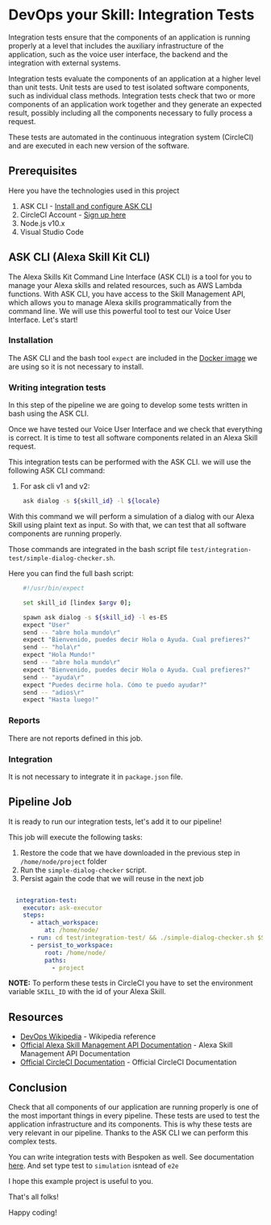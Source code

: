 # DevOps your Skill: Integration Tests

Integration tests ensure that the components of an application is running properly at a level that includes the auxiliary infrastructure of the application, such as the voice user interface, the backend and the integration with external systems.

Integration tests evaluate the components of an application at a higher level than unit tests. 
Unit tests are used to test isolated software components, such as individual class methods. 
Integration tests check that two or more components of an application work together and they generate an expected result, possibly including all the components necessary to fully process a request.

These tests are automated in the continuous integration system (CircleCI) and are executed in each new version of the software.

## Prerequisites

Here you have the technologies used in this project
1. ASK CLI - [Install and configure ASK CLI](https://developer.amazon.com/es-ES/docs/alexa/smapi/quick-start-alexa-skills-kit-command-line-interface.html)
2. CircleCI Account - [Sign up here](https://circleci.com/)
3. Node.js v10.x
4. Visual Studio Code

## ASK CLI (Alexa Skill Kit CLI)

The Alexa Skills Kit Command Line Interface (ASK CLI) is a tool for you to manage your Alexa skills and related resources, such as AWS Lambda functions.
With ASK CLI, you have access to the Skill Management API, which allows you to manage Alexa skills programmatically from the command line.
We will use this powerful tool to test our Voice User Interface. Let's start!

### Installation

The ASK CLI and the bash tool `expect` are included in the [Docker image](https://hub.docker.com/repository/docker/xavidop/alexa-ask-aws-cli) we are using so it is not necessary to install.

### Writing integration tests

In this step of the pipeline we are going to develop some tests written in bash using the ASK CLI.

Once we have tested our Voice User Interface and we check that everything is correct. It is time to test all software components related in an Alexa Skill request.

This integration tests can be performed with the ASK CLI. we will use the following ASK CLI command:

1. For ask cli v1 and v2:
```bash
    ask dialog -s ${skill_id} -l ${locale}
```

With this command we will perform a simulation of a dialog with our Alexa Skill using plaint text as input. So with that, we can test that all software components are running properly.

Those commands are integrated in the bash script file `test/integration-test/simple-dialog-checker.sh`.

Here you can find the full bash script:

```bash
    #!/usr/bin/expect

    set skill_id [lindex $argv 0];

    spawn ask dialog -s ${skill_id} -l es-ES
    expect "User"
    send -- "abre hola mundo\r"
    expect "Bienvenido, puedes decir Hola o Ayuda. Cual prefieres?"
    send -- "hola\r"
    expect "Hola Mundo!"
    send -- "abre hola mundo\r"
    expect "Bienvenido, puedes decir Hola o Ayuda. Cual prefieres?"
    send -- "ayuda\r"
    expect "Puedes decirme hola. Cómo te puedo ayudar?"
    send -- "adios\r"
    expect "Hasta luego!"

```

### Reports

There are not reports defined in this job.

### Integration

It is not necessary to integrate it in `package.json` file.

## Pipeline Job

It is ready to run our integration tests, let's add it to our pipeline!

This job will execute the following tasks:
1. Restore the code that we have downloaded in the previous step in `/home/node/project` folder
2. Run the `simple-dialog-checker` script.
3. Persist again the code that we will reuse in the next job

```yaml

  integration-test:
    executor: ask-executor
    steps:
      - attach_workspace:
          at: /home/node/
      - run: cd test/integration-test/ && ./simple-dialog-checker.sh $SKILL_ID
      - persist_to_workspace:
          root: /home/node/
          paths:
            - project

```

**NOTE:** To perform these tests in CircleCI you have to set the environment variable `SKILL_ID` with the id of your Alexa Skill.


## Resources
* [DevOps Wikipedia](https://en.wikipedia.org/wiki/DevOps) - Wikipedia reference
* [Official Alexa Skill Management API Documentation](https://developer.amazon.com/es-ES/docs/alexa/smapi/skill-testing-operations.html) - Alexa Skill Management API Documentation
* [Official CircleCI Documentation](https://circleci.com/docs/) - Official CircleCI Documentation

## Conclusion 

Check that all components of our application are running properly is one of the most important things in every pipeline. 
These tests are used to test the application infrastructure and its components. This is why these tests are very relevant in our pipeline.
Thanks to the ASK CLI we can perform this complex tests.

You can write integration tests with Bespoken as well. See documentation [here](https://read.bespoken.io/end-to-end/guide/#overview). And set type test to `simulation` isntead of `e2e`


I hope this example project is useful to you.

That's all folks!

Happy coding!

